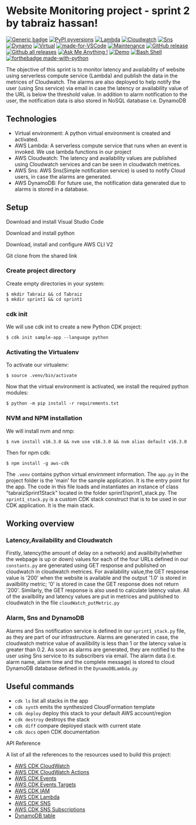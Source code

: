 
# Website Monitoring project - sprint 2 by tabraiz hassan!

[![Generic badge](https://img.shields.io/badge/OS-Mac%20OS-yellow)](#)   [![PyPI pyversions](https://img.shields.io/pypi/pyversions/ansicolortags.svg)](https://pypi.python.org/pypi/ansicolortags/)   [![Lambda](https://img.shields.io/badge/AWS-lambda-brightgreen)](#)  [![Cloudwatch](https://img.shields.io/badge/AWS-cloudwatch-yellowgreen)](#)  [![Sns](https://img.shields.io/badge/AWS-sns-orange)](#) [![Dynamo](https://img.shields.io/badge/AWS-DynamoDB-blue)](#)   [![Virtual](https://img.shields.io/badge/-virtual%20env-green)](#)  [![made-for-VSCode](https://img.shields.io/badge/Made%20for-VSCode-1f425f.svg)](https://code.visualstudio.com/) [![Maintenance](https://img.shields.io/badge/Maintained%3F-yes-green.svg)](#)      [![GitHub release](https://img.shields.io/github/release/Naereen/StrapDown.js.svg)](https://GitHub.com/Naereen/StrapDown.js/releases/) [![Github all releases](https://img.shields.io/github/downloads/Naereen/StrapDown.js/total.svg)](https://GitHub.com/Naereen/StrapDown.js/releases/)  [![Ask Me Anything !](https://img.shields.io/badge/Ask%20me-anything-1abc9c.svg)](https://GitHub.com/TabraizHassan1) [![Demo](https://img.shields.io/badge/-demo-red)](#) [![Bash Shell](https://badges.frapsoft.com/bash/v1/bash.png?v=103)](https://github.com/ellerbrock/open-source-badges/)  [![forthebadge made-with-python](http://ForTheBadge.com/images/badges/made-with-python.svg)](https://www.python.org/)

The objective of this sprint is to monitor latency and availability of website using serverless compute service (Lambda) and publish the data in the metrices of Cloudwatch. The alarms are also deployed to help notify the user (using Sns service) via email in case the latency or availability value of the URL is below the threshold value. In addition to alarm notification to the user, the notification data is also stored in NoSQL database i.e. DynamoDB

## Technologies

- Virtual environment: A python virtual environment is created and activated.
- AWS Lambda: A serverless compute service that runs when an event is invoked. We use lambda functions in our project
- AWS Cloudwatch: The latency and availability values are published using Cloudwatch services and can be seen in cloudwatch metrices.
- AWS Sns: AWS Sns(Simple notification service) is used to notify Cloud users, in case the alarms are generated.
- AWS DynamoDB: For future use, the notification data generated due to alarms is stored in a database.




## Setup

Download and install Visual Studio Code

Download and install python

Download, install and configure AWS CLI V2

Git clone from the shared link

### Create project directory

Create empty directories in your system:

```
$ mkdir Tabraiz && cd Tabraiz
$ mkdir sprint1 && cd sprint1
```

### cdk init

We will use cdk init to create a new Python CDK project:

```
$ cdk init sample-app --language python
```

### Activating the Virtualenv

To activate our virtualenv:

```
$ source .venv/bin/activate
```

Now that the virtual environment is activated, we install the required python modules:

```
$ python -m pip install -r requirements.txt
```

### NVM and NPM installation

We will install nvm and nmp:

```
$ nvm install v16.3.0 && nvm use v16.3.0 && nvm alias default v16.3.0
```

Then for npm cdk:

```
$ npm install -g aws-cdk
```

The `.venv` contains python virtual envirnment information. The `app.py` in the project folder is the 'main' for the sample application. It is the entry point for the app. The code in this file loads and instantiates an instance of class "tabraizSprint1Stack" located in the folder sprint1/sprint1_stack.py. The `sprint1_stack.py` is a custom CDK stack construct that is to be used in our CDK application. It is the main stack.


## Working overview

### Latency,Availability and Cloudwatch

Firstly, latency(the amount of delay on a network) and availibilty(whether the webpage is up or down) values for each of the four URLs defined in our `constants.py` are generated using GET response and published on cloudwatch in cloudwatch metrices. For availability value,the GET response value is '200' when the website is available and the output '1.0' is stored in availbility metric; '0' is stored in case the GET response does not return '200'. Similarly, the GET response is also used to calculate latency value. All of the availbility and latency values are put in metrices and published to cloudwatch in the file `cloudWatch_putMetric.py`


### Alarm, Sns and DynamoDB

Alarms and Sns notification service is defined in our `sprint1_stack.py` file, as they are part of our infrastructure. Alarms are generated in case, the cloudwatch metrice value of availibility is less than 1 or the latency value is greater than 0.2. As soon as alarms are generated, they are notified to the user using Sns service to its subscribers via email. The alarm data (i.e. alarm name, alarm time and the complete message) is stored to cloud DynamoDB database defined in the `DynamoDBLambda.py`



## Useful commands

 * `cdk ls`          list all stacks in the app
 * `cdk synth`       emits the synthesized CloudFormation template
 * `cdk deploy`      deploy this stack to your default AWS account/region
 * `cdk destroy`     destroys the stack
 * `cdk diff`        compare deployed stack with current state
 * `cdk docs`        open CDK documentation

API Reference

A list of all the references to the resources used to build this project:

* [AWS CDK CloudWatch](https://docs.aws.amazon.com/cdk/api/v2/python/aws_cdk.aws_cloudwatch.html)
* [AWS CDK CloudWatch Actions](https://docs.aws.amazon.com/cdk/api/v2/python/aws_cdk.aws_cloudwatch_actions.html)
* [AWS CDK Events](https://docs.aws.amazon.com/cdk/api/v2/python/aws_cdk.aws_events.html)
* [AWS CDK Events Targets](https://docs.aws.amazon.com/cdk/api/v2/python/aws_cdk.aws_events_targets.html)
* [AWS CDK IAM](https://docs.aws.amazon.com/cdk/api/v2/python/aws_cdk.aws_iam.html)
* [AWS CDK Lambda](https://docs.aws.amazon.com/cdk/api/v2/python/aws_cdk.aws_lambda.html)
* [AWS CDK SNS](https://docs.aws.amazon.com/cdk/api/v2/python/aws_cdk.aws_sns.html)
* [AWS CDK SNS Subscriptions](https://docs.aws.amazon.com/cdk/api/v2/python/aws_cdk.aws_sns_subscriptions.html)
* [DynamoDB table](https://docs.aws.amazon.com/cdk/api/v1/python/aws_cdk.aws_dynamodb/Table.html)
